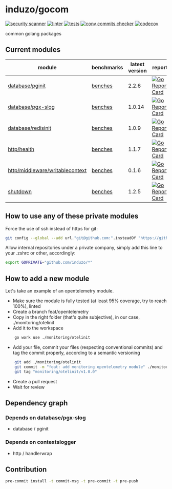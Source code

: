 # induzo/gocom

[![security scanner](https://github.com/induzo/gocom/actions/workflows/sec-scanner.yml/badge.svg)](https://github.com/induzo/gocom/actions/workflows/sec-scanner.yml) [![linter](https://github.com/induzo/gocom/actions/workflows/linter.yml/badge.svg)](https://github.com/induzo/gocom/actions/workflows/linter.yml) [![tests](https://github.com/induzo/gocom/actions/workflows/tests.yml/badge.svg)](https://github.com/induzo/gocom/actions/workflows/tests.yml) [![conv commits checker](https://github.com/induzo/gocom/actions/workflows/conv-commits-checker.yml/badge.svg)](https://github.com/induzo/gocom/actions/workflows/conv-commits-checker.yml) [![codecov](https://codecov.io/gh/induzo/gocom/branch/main/graph/badge.svg?token=UBWDRLOYDU)](https://codecov.io/gh/induzo/gocom)

common golang packages

## Current modules

| module                                                                    | benchmarks                                                        | latest version | report                                                                                                                                                                                               | docs                                                                                                                                                                                  |
| ------------------------------------------                                | -------------------------------------------------------------     | -------------- | ---------------------------------------------------------------------------------------------------------------------------------------------------------------------------------------------------- | ------------------------------------------------------------------------------------------------------------------------------------------------------------------------------------- |
| [database/pginit](database/pginit)                                        | [benches](https://induzo.github.io/gocom/database/pginit)         | 2.2.6          | [![Go Report Card](https://goreportcard.com/badge/github.com/induzo/gocom/database/pginit)](https://goreportcard.com/report/github.com/induzo/gocom/database/pginit)                                 | [![Go Reference](https://pkg.go.dev/badge/github.com/induzo/gocom/database/pginit.svg)](https://pkg.go.dev/github.com/induzo/gocom/database/pginit)                                   |
| [database/pgx-slog](database/pgx-slog)                                    | [benches](https://induzo.github.io/gocom/database/pgx-slog)       | 1.0.14          | [![Go Report Card](https://goreportcard.com/badge/github.com/induzo/gocom/database/pgx-slog)](https://goreportcard.com/report/github.com/induzo/gocom/database/pgx-slog)                             | [![Go Reference](https://pkg.go.dev/badge/github.com/induzo/gocom/database/pgx-slog.svg)](https://pkg.go.dev/github.com/induzo/gocom/database/pgx-slog)                               |
| [database/redisinit](database/redisinit)                                  | [benches](https://induzo.github.io/gocom/database/redisinit)      | 1.0.9          | [![Go Report Card](https://goreportcard.com/badge/github.com/induzo/gocom/database/redisinit)](https://goreportcard.com/report/github.com/induzo/gocom/database/redisinit)                           | [![Go Reference](https://pkg.go.dev/badge/github.com/induzo/gocom/database/redisinit.svg)](https://pkg.go.dev/github.com/induzo/gocom/database/redisinit)                             |
| [http/health](http/health)                                                | [benches](https://induzo.github.io/gocom/http/health)             | 1.1.7          | [![Go Report Card](https://goreportcard.com/badge/github.com/induzo/gocom/http/health)](https://goreportcard.com/report/github.com/induzo/gocom/http/health)                                         | [![Go Reference](https://pkg.go.dev/badge/github.com/induzo/gocom/http/health.svg)](https://pkg.go.dev/github.com/induzo/gocom/http/health)                                           |
| [http/middleware/writablecontext](http/middleware/writablecontext)        | [benches](github.com/induzo/gocom/http/middleware/writablecontext)| 0.1.6          | [![Go Report Card](https://goreportcard.com/badge/github.com/induzo/gocom/http/middleware/writablecontext)](https://goreportcard.com/report/github.com/induzo/gocom/http/middleware/writablecontext) | [![Go Reference](https://pkg.go.dev/badge/github.com/induzo/gocom/http/middleware/writablecontext.svg)](https://pkg.go.dev/github.com/induzo/gocom/http/middleware/writablecontext)   |
| [shutdown](shutdown)                                                      | [benches](https://induzo.github.io/gocom/shutdown)                | 1.2.5          | [![Go Report Card](https://goreportcard.com/badge/github.com/induzo/gocom/shutdown)](https://goreportcard.com/report/github.com/induzo/gocom/shutdown)                                               | [![Go Reference](https://pkg.go.dev/badge/github.com/induzo/gocom/shutdown.svg)](https://pkg.go.dev/github.com/induzo/gocom/shutdown)                                                 |

## How to use any of these private modules

Force the use of ssh instead of https for git:

```bash
git config --global --add url."git@github.com:".insteadOf "https://github.com/"
```

Allow internal repositories under a private company, simply add this line to your .zshrc or other, accordingly:

```bash
export GOPRIVATE="github.com/induzo/*"
```

## How to add a new module

Let's take an example of an opentelemetry module.

- Make sure the module is fully tested (at least 95% coverage, try to reach 100%), linted
- Create a branch feat/opentelemetry
- Copy in the right folder (that's quite subjective), in our case, ./monitoring/otelinit
- Add it to the workspace

```bash
    go work use ./monitoring/otelinit
```

- Add your file, commit your files (respecting conventional commits) and tag the commit properly, according to a semantic versioning

```bash
    git add ./monitoring/otelinit
    git commit -m "feat: add monitoring opentelemetry module" ./monitoring/otelinit
    git tag "monitoring/otelinit/v1.0.0"
```

- Create a pull request
- Wait for review

## Dependency graph

### Depends on database/pgx-slog

- database / pginit

### Depends on contextslogger

- http / handlerwrap

## Contribution

```bash
pre-commit install -t commit-msg -t pre-commit -t pre-push
```
